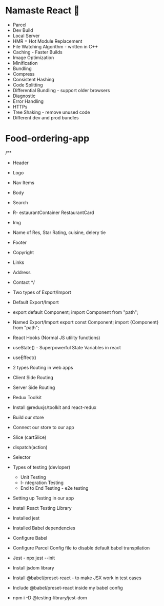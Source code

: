 # Namaste React 🚀

- Parcel
- Dev Build
- Local Server
- HMR = Hot Module Replacement
- File Watching Algorithm - written in C++
- Caching - Faster Builds
- Image Optimization
- Minification
- Bundling
- Compress
- Consistent Hashing
- Code Splitting
- Differential Bundling - support older browsers
- Diagnostic
- Error Handling
- HTTPs
- Tree Shaking - remove unused code
- Different dev and prod bundles

# Food-ordering-app

/\*\*

- Header
- Logo
- Nav Items
- Body
- Search
- R- estaurantContainer
  RestaurantCard
- Img
- Name of Res, Star Rating, cuisine, delery tie
- Footer
- Copyright
- Links
- Address
- Contact \*/

- Two types of Export/Import

- Default Export/Import
- export default Component; import Component from "path";

- Named Export/Import
  export const Component; import {Component} from "path";

- React Hooks
  (Normal JS utility functions)

- useState() - Superpowerful State Variables in react
- useEffect()
- 2 types Routing in web apps
- Client Side Routing
- Server Side Routing
- Redux Toolkit
- Install @reduxjs/toolkit and react-redux
- Build our store
- Connect our store to our app
- Slice (cartSlice)
- dispatch(action)
- Selector
- Types of testing (devloper)
  - Unit Testing
  - I- ntegration Testing
  - End to End Testing - e2e testing
- Setting up Testing in our app
- Install React Testing Library
- Installed jest
- Installed Babel dependencies
- Configure Babel
- Configure Parcel Config file to disable default babel transpilation
- Jest - npx jest --init
- Install jsdom library
- Install @babel/preset-react - to make JSX work in test cases
- Include @babel/preset-react inside my babel config
- npm i -D @testing-library/jest-dom
